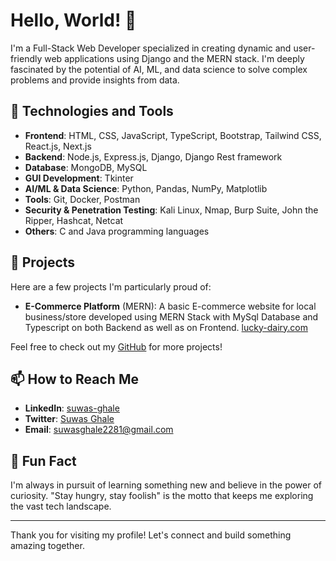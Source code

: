 # Hello, World! 👋

I'm a Full-Stack Web Developer specialized in creating dynamic and user-friendly web applications using Django and the MERN stack. I'm deeply fascinated by the potential of AI, ML, and data science to solve complex problems and provide insights from data.

## 🚀 Technologies and Tools

- **Frontend**: HTML, CSS, JavaScript, TypeScript, Bootstrap, Tailwind CSS, React.js, Next.js
- **Backend**: Node.js, Express.js, Django, Django Rest framework
- **Database**: MongoDB, MySQL
- **GUI Development**: Tkinter
- **AI/ML & Data Science**: Python, Pandas, NumPy, Matplotlib
- **Tools**: Git, Docker, Postman
- **Security & Penetration Testing**: Kali Linux, Nmap, Burp Suite, John the Ripper, Hashcat, Netcat
- **Others**: C and Java programming languages

## 🌟 Projects

Here are a few projects I'm particularly proud of:

- **E-Commerce Platform** (MERN): A basic E-commerce website for local business/store developed using MERN Stack with MySql Database and Typescript on both Backend as well as on Frontend.
  [lucky-dairy.com](https://lucky-dairy.com)

Feel free to check out my [GitHub](https://github.com/suwasg) for more projects!

## 📫 How to Reach Me

- **LinkedIn**: [suwas-ghale](https://www.linkedin.com/in/suwas-ghale/)
- **Twitter**: [Suwas Ghale](https://x.com/Suwas60535281?t=92GlvCPnU8r9B8Xo9KJypQ&s=09)
- **Email**: [suwasghale2281@gmail.com](mailto:suwasghale2281@gmail.com)

## 🎉 Fun Fact

I'm always in pursuit of learning something new and believe in the power of curiosity. "Stay hungry, stay foolish" is the motto that keeps me exploring the vast tech landscape.

---

Thank you for visiting my profile! Let's connect and build something amazing together.

